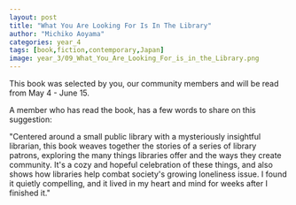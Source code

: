 ```yaml
---
layout: post
title: "What You Are Looking For Is In The Library"
author: "Michiko Aoyama"
categories: year_4
tags: [book,fiction,contemporary,Japan]
image: year_3/09_What_You_Are_Looking_For_is_in_the_Library.png
---
```


This book was selected by you, our community members and will be read from May 4 - June 15.

A member who has read the book, has a few words to share on this suggestion: 

"Centered around a small public library with a mysteriously insightful librarian, this book weaves together the stories of a series of library patrons, exploring the many things libraries offer and the ways they create community.  It's a cozy and hopeful celebration of these things, and also shows how libraries help combat society's growing loneliness issue.  I found it quietly compelling, and it lived in my heart and mind for weeks after I finished it."